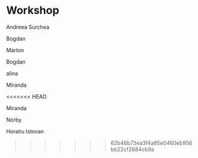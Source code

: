 


# Workshop
Andreea Surchea




Bogdan









Márton

Bogdan


alina

Miranda

<<<<<<< HEAD




Miranda



Norby









Horatiu Istovan
>>>>>>> 62b46b73ea3f4a85e0460eb956bb22cf2884cb9a
